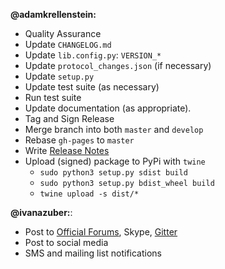 **@adamkrellenstein:**

- Quality Assurance
- Update `CHANGELOG.md`
- Update `lib.config.py`: `VERSION_*`
- Update `protocol_changes.json` (if necessary)
- Update `setup.py`
- Update test suite (as necessary)
- Run test suite
- Update documentation (as appropriate).
- Tag and Sign Release
- Merge branch into both `master` and `develop`
- Rebase `gh-pages` to `master`
- Write [Release Notes](https://github.com/CounterpartyXCP/counterpartyd/releases)
- Upload (signed) package to PyPi with `twine`
	* `sudo python3 setup.py sdist build`
	* `sudo python3 setup.py bdist_wheel build`
	* `twine upload -s dist/*`

**@ivanazuber:**:

- Post to [Official Forums](https://forums.counterparty.io/discussion/445/new-version-announcements-counterparty-and-counterpartyd), Skype, [Gitter](https://gitter.im/CounterpartyXCP)
- Post to social media
- SMS and mailing list notifications

